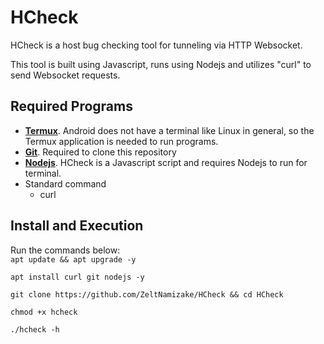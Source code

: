 # HCheck
HCheck is a host bug checking tool for tunneling via HTTP Websocket.

This tool is built using Javascript, runs using Nodejs and utilizes "curl" to send Websocket requests.

## Required Programs

* [__Termux__](https://f-droid.org/packages/com.termux/). Android does not have a terminal like Linux in general, so the Termux application is needed to run programs.
* [__Git__](https://git-scm.com/downloads). Required to clone this repository
* [__Nodejs__](https://nodejs.org). HCheck is a Javascript script and requires Nodejs to run for terminal.
* Standard command
  * curl

## Install and Execution
Run the commands below:<br>
`apt update && apt upgrade -y`<br>

`apt install curl git nodejs -y`<br>

`git clone https://github.com/ZeltNamizake/HCheck && cd HCheck`<br>

`chmod +x hcheck`<br>

`./hcheck -h`
